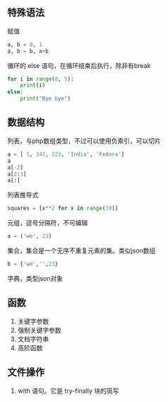 
## 特殊语法

赋值

```python
a, b = 0, 1
a, b = b, a+b
```

循环的 else 语句，在循环结束后执行，除非有break

```python
for i in range(0, 5):
    print(i)
else:
    print("Bye bye")
```

## 数据结构

列表，与php数组类型，不过可以使用负索引，可以切片

```python
a = [ 1, 342, 223, 'India', 'Fedora']
a
a[-2]
a[2:3]
a[:]
```

列表推导式

```python
squares = [x**2 for x in range(10)]
```

元组，逗号分隔符，不可编辑

```python
a = ('we', 23)
```

集合，集合是一个无序不重复元素的集。类似json数组

```python
b = {'we','',23}
```

字典，类型json对象

## 函数

1. 关键字参数
2. 强制关键字参数
3. 文档字符串
4. 高阶函数

## 文件操作

1. with 语句。它是 try-finally 块的简写
